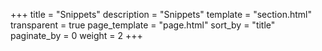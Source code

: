 +++
title = "Snippets"
description = "Snippets"
template = "section.html"
transparent = true
page_template = "page.html"
sort_by = "title" 
paginate_by = 0
weight = 2
+++
